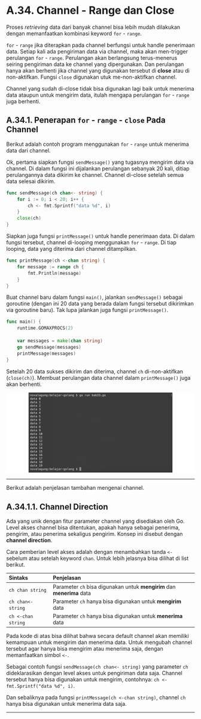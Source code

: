 # A.34. Channel - Range dan Close

Proses *retrieving* data dari banyak channel bisa lebih mudah dilakukan dengan memanfaatkan kombinasi keyword `for` - `range`.

`for` - `range` jika diterapkan pada channel berfungsi untuk handle penerimaan data. Setiap kali ada pengiriman data via channel, maka akan men-trigger perulangan `for` - `range`. Perulangan akan berlangsung terus-menerus seiring pengiriman data ke channel yang dipergunakan. Dan perulangan hanya akan berhenti jika channel yang digunakan tersebut di **close** atau di non-aktifkan. Fungsi `close` digunakan utuk me-non-aktifkan channel.

Channel yang sudah di-close tidak bisa digunakan lagi baik untuk menerima data ataupun untuk mengirim data, itulah mengapa perulangan `for` - `range` juga berhenti.

## A.34.1. Penerapan `for` - `range` - `close` Pada Channel

Berikut adalah contoh program menggunakan `for` - `range` untuk menerima data dari channel.

Ok, pertama siapkan fungsi `sendMessage()` yang tugasnya mengirim data via channel. Di dalam fungsi ini dijalankan perulangan sebanyak 20 kali, ditiap perulangannya data dikirim ke channel. Channel di-close setelah semua data selesai dikirim.

```go
func sendMessage(ch chan<- string) {
    for i := 0; i < 20; i++ {
        ch <- fmt.Sprintf("data %d", i)
    }
    close(ch)
}
```

Siapkan juga fungsi `printMessage()` untuk handle penerimaan data. Di dalam fungsi tersebut, channel di-looping menggunakan `for` - `range`. Di tiap looping, data yang diterima dari channel ditampilkan.

```go
func printMessage(ch <-chan string) {
    for message := range ch {
        fmt.Println(message)
    }
}
```

Buat channel baru dalam fungsi `main()`, jalankan `sendMessage()` sebagai goroutine (dengan ini 20 data yang berada dalam fungsi tersebut dikirimkan via goroutine baru). Tak lupa jalankan juga fungsi `printMessage()`.

```go
func main() {
    runtime.GOMAXPROCS(2)

    var messages = make(chan string)
    go sendMessage(messages)
    printMessage(messages)
}
```

Setelah 20 data sukses dikirim dan diterima, channel `ch` di-non-aktifkan (`close(ch)`). Membuat perulangan data channel dalam `printMessage()` juga akan berhenti.

![Penerapan for-range-close pada channel](images/A_channel_range_close_1_for_range_close.png)

---

Berikut adalah penjelasan tambahan mengenai channel.

## A.34.1.1. Channel Direction

Ada yang unik dengan fitur parameter channel yang disediakan oleh Go. Level akses channel bisa ditentukan, apakah hanya sebagai penerima, pengirim, atau penerima sekaligus pengirim. Konsep ini disebut dengan **channel direction**.

Cara pemberian level akses adalah dengan menambahkan tanda `<-` sebelum atau setelah keyword `chan`. Untuk lebih jelasnya bisa dilihat di list berikut.

| Sintaks | Penjelasan |
| :------- | :--------- |
| `ch chan string` | Parameter `ch` bisa digunakan untuk **mengirim** dan **menerima** data |
| `ch chan<- string` | Parameter `ch` hanya bisa digunakan untuk **mengirim** data |
| `ch <-chan string` | Parameter `ch` hanya bisa digunakan untuk **menerima** data |

Pada kode di atas bisa dilihat bahwa secara default channel akan memiliki kemampuan untuk mengirim dan menerima data. Untuk mengubah channel tersebut agar hanya bisa mengirim atau menerima saja, dengan memanfaatkan simbol `<-`.

Sebagai contoh fungsi `sendMessage(ch chan<- string)` yang parameter `ch` dideklarasikan dengan level akses untuk pengiriman data saja. Channel tersebut hanya bisa digunakan untuk mengirim, contohnya: `ch <- fmt.Sprintf("data %d", i)`.

Dan sebaliknya pada fungsi `printMessage(ch <-chan string)`, channel `ch` hanya bisa digunakan untuk menerima data saja.

---




